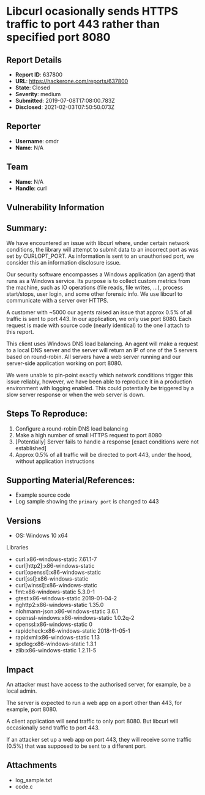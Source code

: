# Libcurl ocasionally sends HTTPS traffic to port 443 rather than specified port 8080

## Report Details
- **Report ID**: 637800
- **URL**: https://hackerone.com/reports/637800
- **State**: Closed
- **Severity**: medium
- **Submitted**: 2019-07-08T17:08:00.783Z
- **Disclosed**: 2021-02-03T07:50:50.073Z

## Reporter
- **Username**: omdr
- **Name**: N/A

## Team
- **Name**: N/A
- **Handle**: curl

## Vulnerability Information
## Summary:
We have encountered an issue with libcurl where, under certain network conditions, the library will attempt to submit data to an incorrect port as was set by CURLOPT_PORT. As information is sent to an unauthorised port, we consider this an information disclosure issue.

Our security software encompasses a Windows application (an agent) that runs as a Windows service. Its purpose is to collect custom metrics from the machine, such as IO operations (file reads, file writes, ...), process start/stops, user login, and some other forensic info. We use libcurl to communicate with a server over HTTPS.

A customer with ~5000 our agents raised an issue that approx 0.5% of all traffic is sent to port 443. In our application, we only use port 8080. Each request is made with source code (nearly identical) to the one I attach to this report.

This client uses Windows DNS load balancing. An agent will make a request to a local DNS server and the server will return an IP of one of the 5 servers based on round-robin. All servers have a web server running and our server-side application working on port 8080. 

We were unable to pin-point exactly which network conditions trigger this issue reliably, however, we have been able to reproduce it in a production environment with logging enabled. This could potentially be triggered by a slow server response or when the web server is down.

## Steps To Reproduce:

  1. Configure a round-robin DNS load balancing
  2. Make a high number of small HTTPS request to port 8080
  3. [Potentially] Server fails to handle a response [exact conditions were not established]
  4. Approx 0.5% of all traffic will be directed to port 443, under the hood, without application instructions

## Supporting Material/References:

- Example source code
- Log sample showing the `primary port` is changed to 443

## Versions
- OS: Windows 10 x64

Libraries
- curl:x86-windows-static                            7.61.1-7        
- curl[http2]:x86-windows-static                                     
- curl[openssl]:x86-windows-static                                   
- curl[ssl]:x86-windows-static                                       
- curl[winssl]:x86-windows-static                                    
- fmt:x86-windows-static                             5.3.0-1         
- gtest:x86-windows-static                           2019-01-04-2    
- nghttp2:x86-windows-static                         1.35.0          
- nlohmann-json:x86-windows-static                   3.6.1           
- openssl-windows:x86-windows-static                 1.0.2q-2        
- openssl:x86-windows-static                         0               
- rapidcheck:x86-windows-static                      2018-11-05-1    
- rapidxml:x86-windows-static                        1.13            
- spdlog:x86-windows-static                          1.3.1           
- zlib:x86-windows-static                            1.2.11-5

## Impact

An attacker must have access to the authorised server, for example, be a local admin. 

The server is expected to run a web app on a port other than 443, for example, port 8080. 

A client application will send traffic to only port 8080. But libcurl will occasionally send traffic to port 443. 

If an attacker set up a web app on port 443, they will receive some traffic (0.5%) that was supposed to be sent to a different port.

## Attachments
- log_sample.txt
- code.c
